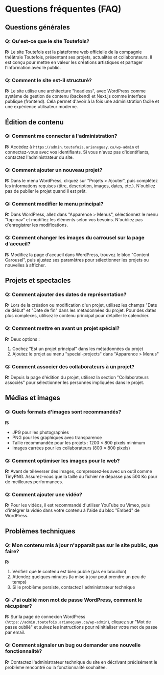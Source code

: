 # Questions fréquentes (FAQ)

## Questions générales

### Q: Qu'est-ce que le site Toutefois?
**R:** Le site Toutefois est la plateforme web officielle de la compagnie théâtrale Toutefois, présentant ses projets, actualités et collaborateurs. Il est conçu pour mettre en valeur les créations artistiques et partager l'information avec le public.

### Q: Comment le site est-il structuré?
**R:** Le site utilise une architecture "headless", avec WordPress comme système de gestion de contenu (backend) et Next.js comme interface publique (frontend). Cela permet d'avoir à la fois une administration facile et une expérience utilisateur moderne.

## Édition de contenu

### Q: Comment me connecter à l'administration?
**R:** Accédez à `https://admin.toutefois.arianeguay.ca/wp-admin` et connectez-vous avec vos identifiants. Si vous n'avez pas d'identifiants, contactez l'administrateur du site.

### Q: Comment ajouter un nouveau projet?
**R:** Dans le menu WordPress, cliquez sur "Projets > Ajouter", puis complétez les informations requises (titre, description, images, dates, etc.). N'oubliez pas de publier le projet quand il est prêt.

### Q: Comment modifier le menu principal?
**R:** Dans WordPress, allez dans "Apparence > Menus", sélectionnez le menu "top-nav" et modifiez les éléments selon vos besoins. N'oubliez pas d'enregistrer les modifications.

### Q: Comment changer les images du carrousel sur la page d'accueil?
**R:** Modifiez la page d'accueil dans WordPress, trouvez le bloc "Content Carousel", puis ajustez ses paramètres pour sélectionner les projets ou nouvelles à afficher.

## Projets et spectacles

### Q: Comment ajouter des dates de représentation?
**R:** Lors de la création ou modification d'un projet, utilisez les champs "Date de début" et "Date de fin" dans les métadonnées du projet. Pour des dates plus complexes, utilisez le contenu principal pour détailler le calendrier.

### Q: Comment mettre en avant un projet spécial?
**R:** Deux options : 
1. Cochez "Est un projet principal" dans les métadonnées du projet
2. Ajoutez le projet au menu "special-projects" dans "Apparence > Menus"

### Q: Comment associer des collaborateurs à un projet?
**R:** Depuis la page d'édition du projet, utilisez la section "Collaborateurs associés" pour sélectionner les personnes impliquées dans le projet.

## Médias et images

### Q: Quels formats d'images sont recommandés?
**R:** 
- JPG pour les photographies
- PNG pour les graphiques avec transparence
- Taille recommandée pour les projets : 1200 × 800 pixels minimum
- Images carrées pour les collaborateurs (800 × 800 pixels)

### Q: Comment optimiser les images pour le web?
**R:** Avant de téléverser des images, compressez-les avec un outil comme TinyPNG. Assurez-vous que la taille du fichier ne dépasse pas 500 Ko pour de meilleures performances.

### Q: Comment ajouter une vidéo?
**R:** Pour les vidéos, il est recommandé d'utiliser YouTube ou Vimeo, puis d'intégrer la vidéo dans votre contenu à l'aide du bloc "Embed" de WordPress.

## Problèmes techniques

### Q: Mon contenu mis à jour n'apparaît pas sur le site public, que faire?
**R:** 
1. Vérifiez que le contenu est bien publié (pas en brouillon)
2. Attendez quelques minutes (la mise à jour peut prendre un peu de temps)
3. Si le problème persiste, contactez l'administrateur technique

### Q: J'ai oublié mon mot de passe WordPress, comment le récupérer?
**R:** Sur la page de connexion WordPress (`https://admin.toutefois.arianeguay.ca/wp-admin`), cliquez sur "Mot de passe oublié" et suivez les instructions pour réinitialiser votre mot de passe par email.

### Q: Comment signaler un bug ou demander une nouvelle fonctionnalité?
**R:** Contactez l'administrateur technique du site en décrivant précisément le problème rencontré ou la fonctionnalité souhaitée.
